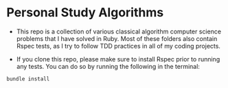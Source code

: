 # Personal Study Algorithms

- This repo is a collection of various classical algorithm computer science problems that I have solved in Ruby. Most of these folders also contain Rspec tests, as I try to follow TDD practices in all of my coding projects.

- If you clone this repo, please make sure to install Rspec prior to running any tests. You can do so by running the following in the terminal:
```
bundle install
```
